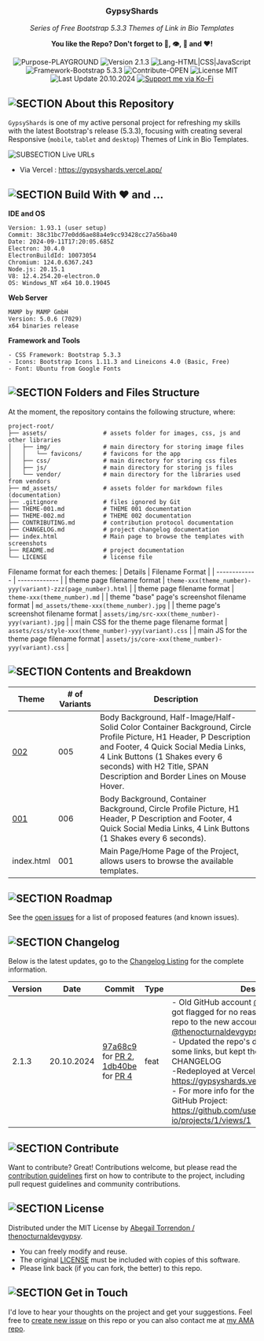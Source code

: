 <!-- <p align="center"><img src="/md_assets/octocat.gif" alt="Logo" width="130" height="130"></p> -->
<h3 align="center">GypsyShards</h3>
<p align="center"><em>Series of Free Bootstrap 5.3.3 Themes of Link in Bio Templates</em></p>
<p align="center"><strong>You like the Repo? Don't forget to 🌟, 👁️, 🔱 and ❤️!</strong></p>
<p align="center">
   <img src="https://img.shields.io/badge/Purpose-PLAYGROUND-%2300416a?logoColor=white&labelColor=%2300416a&color=%2324292e&textColor=white" alt="Purpose-PLAYGROUND">
   <img src="https://img.shields.io/badge/Version-2.1.3-%2300416a?logoColor=white&labelColor=%2300416a&color=%2324292e&textColor=white" alt="Version 2.1.3">
   <img src="https://img.shields.io/badge/Lang-HTML%20|%20CSS%20|%20JavaScript-%2300416a?logoColor=white&labelColor=%2300416a&color=%2324292e&textColor=white" alt="Lang-HTML|CSS|JavaScript">
   <img src="https://img.shields.io/badge/Framework-Bootstrap%205.3.3-%2300416a?logoColor=white&labelColor=%2300416a&color=%2324292e&textColor=white" alt="Framework-Bootstrap 5.3.3">
   <img src="https://img.shields.io/badge/Contribute-OPEN-%2300416a?logoColor=white&labelColor=%2300416a&color=%2324292e&textColor=white" alt="Contribute-OPEN">
   <img src="https://img.shields.io/badge/License-MIT-%2300416a?logoColor=white&labelColor=%2300416a&color=%2324292e&textColor=white" alt="License MIT">
   <img src="https://img.shields.io/badge/Last%20Update-20.10.2024-%2300416a?logoColor=white&labelColor=%2300416a&color=%2324292e&textColor=white" alt="Last Update 20.10.2024">
   <a href="https://ko-fi.com/thenocturnaldevgypsy">
      <img src="https://img.shields.io/badge/Support%20me%20via%20Ko--Fi-%2300416a?logo=ko-fi&logoColor=white&color=%2300416a&textColor=white" alt="Support me via Ko-Fi">
   </a>
</p>

## ![SECTION About this Repository](https://custom-icon-badges.demolab.com/badge/-About%20this%20Repository-24292e?logo=repo&logoColor=white&labelColor=00416a)

`GypsyShards` is one of my active personal project for refreshing my skills with the latest Bootstrap's release (5.3.3), focusing with creating several Responsive (`mobile`, `tablet` and `desktop`) Themes of Link in Bio Templates.

<!-- ![SUBSECTION Features](https://custom-icon-badges.demolab.com/badge/-Features-24292e?logo=star&logoColor=white&labelColor=2471AE)

- Feature 1: A detailed explanation of the feature.
- Feature 2: What this feature brings to the project.
- Feature 3: How this enhances the functionality. -->

![SUBSECTION Live URLs](https://custom-icon-badges.demolab.com/badge/-Live%20URLs-24292e?logo=globe&logoColor=white&labelColor=2471AE)

- Via Vercel : https://gypsyshards.vercel.app/

## ![SECTION Build With ❤️ and ...](https://custom-icon-badges.demolab.com/badge/-Build%20With%20❤️%20and%20...-24292e?logo=tools&logoColor=white&labelColor=00416a)

**IDE and OS**
```
Version: 1.93.1 (user setup)
Commit: 38c31bc77e0dd6ae88a4e9cc93428cc27a56ba40
Date: 2024-09-11T17:20:05.685Z
Electron: 30.4.0
ElectronBuildId: 10073054
Chromium: 124.0.6367.243
Node.js: 20.15.1
V8: 12.4.254.20-electron.0
OS: Windows_NT x64 10.0.19045
```
**Web Server**
```
MAMP by MAMP GmbH
Version: 5.0.6 (7029)
x64 binaries release
```
**Framework and Tools**
```
- CSS Framework: Bootstrap 5.3.3
- Icons: Bootstrap Icons 1.11.3 and Lineicons 4.0 (Basic, Free)
- Font: Ubuntu from Google Fonts
```

## ![SECTION Folders and Files Structure](https://custom-icon-badges.demolab.com/badge/-Folders%20and%20Files%20Structure-24292e?logo=file-submodule&logoColor=white&labelColor=00416a)

At the moment, the repository contains the following structure, where:
```
project-root/
├── assets/                # assets folder for images, css, js and other libraries
│   ├── img/               # main directory for storing image files
│   │   └── favicons/      # favicons for the app
│   ├── css/               # main directory for storing css files
│   ├── js/                # main directory for storing js files
│   └── vendor/            # main directory for the libraries used from vendors 
├── md_assets/             # assets folder for markdown files (documentation)
├── .gitignore             # files ignored by Git
├── THEME-001.md           # THEME 001 documentation
├── THEME-002.md           # THEME 002 documentation
├── CONTRIBUTING.md        # contribution protocol documentation
├── CHANGELOG.md           # project changelog documentation
├── index.html             # Main page to browse the templates with screenshots
├── README.md              # project documentation
└── LICENSE                # license file
```
Filename format for each themes:
| Details | Filename Format |
| ------------- | ------------- |
| theme page filename format | `theme-xxx(theme_number)-yyy(variant)-zzz(page_number).html` |
| theme page filename format | `theme-xxx(theme_number).md` |
| theme "base" page's screenshot filename format | `md_assets/theme-xxx(theme_number).jpg` |
| theme page's screenshot filename format | `assets/img/src-xxx(theme_number)-yyy(variant).jpg` |
| main CSS for the theme page filename format | `assets/css/style-xxx(theme_number)-yyy(variant).css` |
| main JS for the theme page filename format | `assets/js/core-xxx(theme_number)-yyy(variant).css` |

## ![SECTION Contents and Breakdown](https://custom-icon-badges.demolab.com/badge/-Contents%20and%20Breakdown-24292e?logo=book&logoColor=white&labelColor=00416a)
| Theme | # of Variants | Description |
| ------------- | ------------- | ------------- |
| [002](theme-002.md) | 005 | Body Background, Half-Image/Half-Solid Color Container Background, Circle Profile Picture, H1 Header, P Description and Footer, 4 Quick Social Media Links,  4 Link Buttons (1 Shakes every 6 seconds) with H2 Title, SPAN Description and Border Lines on Mouse Hover. |
| [001](theme-001.md) | 006 | Body Background, Container Background, Circle Profile Picture, H1 Header, P Description and Footer, 4 Quick Social Media Links, 4 Link Buttons (1 Shakes every 6 seconds). |
| index.html | 001 | Main Page/Home Page of the Project, allows users to browse the available templates. |

## ![SECTION Roadmap](https://custom-icon-badges.demolab.com/badge/-Roadmap-24292e?logo=tasklist&logoColor=white&labelColor=00416a)
See the [open issues](https://github.com/thenocturnaldevgypsy-io/gypsyshards-bootstrap-template-linkinbio/issues) for a list of proposed features (and known issues).

## ![SECTION Changelog](https://custom-icon-badges.demolab.com/badge/-Changelog-24292e?logo=log&logoColor=white&labelColor=00416a)

Below is the latest updates, go to the [Changelog Listing](CHANGELOG.md) for the complete information.

| Version | Date | Commit | Type | Description |
| ------------- | ------------- | ------------- | ------------- | ------------- |
| 2.1.3 | 20.10.2024 | [97a68c9](https://github.com/thenocturnaldevgypsy-io/gypsyshards-bootstrap-template-linkinbio/commit/97a68c96dfa8c8726743f2d2e60fc7dded6b233e) for [PR 2](https://github.com/thenocturnaldevgypsy-io/gypsyshards-bootstrap-template-linkinbio/pull/2), [1db40be](https://github.com/thenocturnaldevgypsy-io/gypsyshards-bootstrap-template-linkinbio/commit/1db40bec6d53dae2e061b34cb50cfbf592610099) for [PR 4](https://github.com/thenocturnaldevgypsy-io/gypsyshards-bootstrap-template-linkinbio/pull/4) | feat | - Old GitHub account [@thenocturnaldevgypsy](https://github.com/thenocturnaldevgypsy) got flagged for no reason given, recreating the repo to the new account [@thenocturnaldevgypsy-io](https://github.com/thenocturnaldevgypsy-io) [[PR 2](https://github.com/thenocturnaldevgypsy-io/gypsyshards-bootstrap-template-linkinbio/pull/2)]<br>- Updated the repo's documentation's URL for some links, but kept the ones from the CHANGELOG<br>-Redeployed at Vercel, Live URL: https://gypsyshards.vercel.app/ [[PR 4](https://github.com/thenocturnaldevgypsy-io/gypsyshards-bootstrap-template-linkinbio/pull/4)]<br>- For more info for the whole migration, see GitHub Project: https://github.com/users/thenocturnaldevgypsy-io/projects/1/views/1 |

## ![SECTION Contribute](https://custom-icon-badges.demolab.com/badge/-Contribute-24292e?logo=code-of-conduct&logoColor=white&labelColor=00416a)
Want to contribute? Great! Contributions welcome, but please read the [contribution guidelines](CONTRIBUTING.md) first on how to contribute to the project, including pull request guidelines and community contributions.

<!-- ## ![SECTION Forking the Repo](https://custom-icon-badges.demolab.com/badge/-Forking%20the%20Repo-24292e?logo=repo-forked&logoColor=white&labelColor=00416a)

If you'd like to create your own AMA repository:
- Click `Fork` at the top of this page. -->

## ![SECTION License](https://custom-icon-badges.demolab.com/badge/-License-24292e?logo=file-badge&logoColor=white&labelColor=00416a)
Distributed under the MIT License by [Abegail Torrendon / thenocturnaldevgypsy](https://github.com/thenocturnaldevgypsy-io).
- You can freely modify and reuse.
- The original [LICENSE](LICENSE.md) must be included with copies of this software.
- Please link back (if you can fork, the better) to this repo. 

## ![SECTION Get in Touch](https://custom-icon-badges.demolab.com/badge/-Get%20in%20Touch-24292e?logo=pencil&logoColor=white&labelColor=00416a)
I'd love to hear your thoughts on the project and get your suggestions. Feel free to [create new issue](https://github.com/thenocturnaldevgypsy-io/gypsyshards-bootstrap-template-linkinbio/issues/new) on this repo or you can also contact me at [my AMA repo](https://github.com/thenocturnaldevgypsy-io/ama-ask-me-anything).